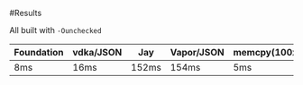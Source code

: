 #Results

All built with `-Ounchecked`


| Foundation | vdka/JSON |  Jay	 | Vapor/JSON	| memcpy(100x) |
|------------|-----------|-------|------------|--------------|
|    8ms     |    16ms	 | 152ms |   154ms	  |      5ms     |
